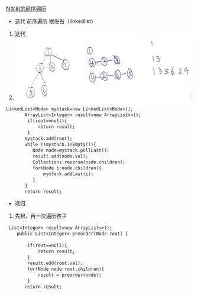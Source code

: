 [N叉树的前序遍历](https://leetcode-cn.com/problems/n-ary-tree-preorder-traversal/)

* 迭代 前序遍历 根左右（linkedlist）

1. 迭代
2. ![N叉树的前序遍历.jpg](assets/20201101134019-fvvwlbk-N叉树的前序遍历.jpg)

```
LinkedList<Node> mystack=new LinkedList<Node>();
       ArrayList<Integer> result=new ArrayList<>();
        if(root==null){
            return result;
        }
       mystack.add(root);
       while (!mystack.isEmpty()){
          Node node=mystack.pollLast();
          result.add(node.val);
          Collections.reverse(node.children);
          for(Node i:node.children){
              mystack.addLast(i);
          }
       }
       return result;
```

* 递归

1. 先根，再一次遍历孩子

```
 List<Integer> result=new ArrayList<>();
    public List<Integer> preorder(Node root) {
      
        if(root==null){
            return result;
        }
        result.add(root.val);
        for(Node node:root.children){
            result = preorder(node);
        }
       return result;
```
